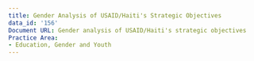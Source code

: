 ```yaml
---
title: Gender Analysis of USAID/Haiti's Strategic Objectives
data_id: '156'
Document URL: Gender analysis of USAID/Haiti's strategic objectives
Practice Area:
- Education, Gender and Youth
---
```


